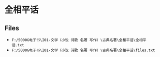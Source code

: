 # 全相平话

## Files

- `F:/5000G电子书\I01-文学（小说 诗歌 名著 写作）\古典名著\全相平话\全相平话.txt`
- `F:/5000G电子书\I01-文学（小说 诗歌 名著 写作）\古典名著\全相平话\files.txt`
